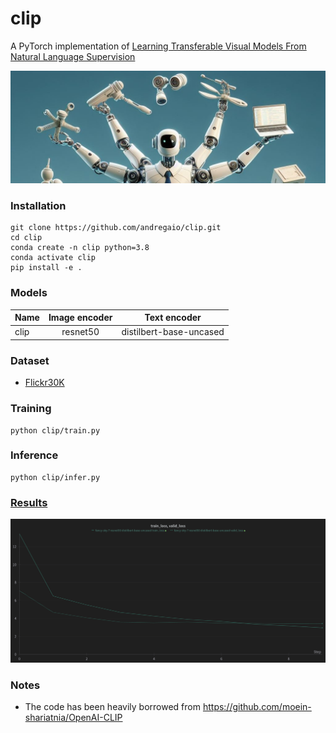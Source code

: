 # clip
A PyTorch implementation of [Learning Transferable Visual Models From Natural Language Supervision](https://arxiv.org/abs/2103.00020)

<img src="assets/logo.jpeg">

 
### Installation
```
git clone https://github.com/andregaio/clip.git
cd clip
conda create -n clip python=3.8
conda activate clip
pip install -e .
```
### Models
| Name        | Image encoder |      Text encoder       |
| :---------- |    :------:   |         :------:        |
| clip        |   resnet50    | distilbert-base-uncased |

### Dataset
- [Flickr30K](https://www.kaggle.com/datasets/hsankesara/flickr-image-dataset?select=flickr30k_images)

### Training
```
python clip/train.py
```


### Inference
```
python clip/infer.py
```

### [Results]()
<div align="center">


<img src="assets/chart.png">


</div>

### Notes
 - The code has been heavily borrowed from https://github.com/moein-shariatnia/OpenAI-CLIP